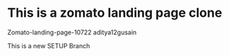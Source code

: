 # This is a zomato landing page clone

Zomato-landing-page-10722
aditya12gusain

This is a new SETUP Branch
